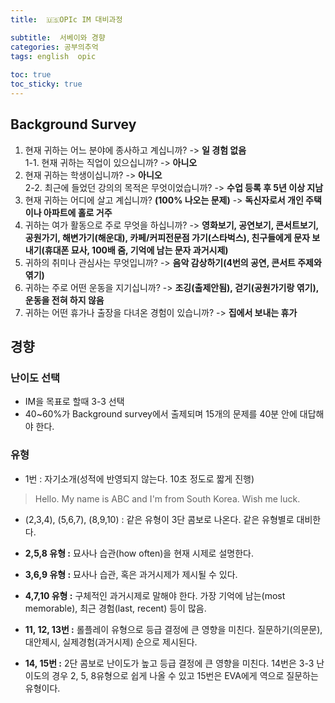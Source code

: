 ```yaml
---
title:  🇺🇸OPIc IM 대비과정

subtitle:  서베이와 경향
categories: 공부의추억 
tags: english  opic
 
toc: true
toc_sticky: true
---
```


  
  
## Background Survey  
1. 현재 귀하는 어느 분야에 종사하고 계십니까? -> **일 경험 없음**  
1-1. 현재 귀하는 직업이 있으십니까? -> **아니오**  
2. 현재 귀하는 학생이십니까? -> **아니오**  
2-2. 최근에 들었던 강의의 목적은 무엇이었습니까? -> **수업 등록 후 5년 이상 지남**  
3. 현재 귀하는 어디에 살고 계십니까? **(100% 나오는 문제)** -> **독신자로서 개인 주택이나 아파트에 홀로 거주**  
4. 귀하는 여가 활동으로 주로 무엇을 하십니까? -> **영화보기, 공연보기, 콘서트보기, 공원가기, 해변가기(해운대), 카페/커피전문점 가기(스타벅스), 친구들에게 문자 보내기(휴대폰 묘사, 100배 줌, 기억에 남는 문자 과거시제)**  
5. 귀하의 취미나 관심사는 무엇입니까? -> **음악 감상하기(4번의 공연, 콘서트 주제와 엮기)**  
6. 귀하는 주로 어떤 운동을 지기십니까? -> **조깅(출제안됨), 걷기(공원가기랑 엮기), 운동을 전혀 하지 않음**  
7. 귀하는 어떤 휴가나 출장을 다녀온 경험이 있습니까? -> **집에서 보내는 휴가**  
  
## 경향  
### 난이도 선택  
- IM을 목표로 할때 3-3 선택  
- 40~60%가 Background survey에서 출제되며 15개의 문제를 40분 안에 대답해야 한다.  
  
### 유형  
- 1번 : 자기소개(성적에 반영되지 않는다. 10초 정도로 짧게 진행)  
> Hello. My name is ABC and I'm from South Korea. Wish me luck.    
  
- (2,3,4), (5,6,7), (8,9,10) : 같은 유형이 3단 콤보로 나온다. 같은 유형별로 대비한다.  
- **2,5,8 유형 :** 묘사나 습관(how often)을 현재 시제로 설명한다.  
- **3,6,9 유형 :** 묘사나 습관, 혹은 과거시제가 제시될 수 있다.  
- **4,7,10 유형 :** 구체적인 과거시제로 말해야 한다. 가장 기억에 남는(most memorable), 최근 경험(last, recent) 등이 많음.  
  
- **11, 12, 13번 :** 롤플레이 유형으로 등급 결정에 큰 영향을 미친다. 질문하기(의문문), 대안제시, 실제경험(과거시제) 순으로 제시된다.  
- **14, 15번 :** 2단 콤보로 난이도가 높고 등급 결정에 큰 영향을 미친다. 14번은 3-3 난이도의 경우 2, 5, 8유형으로 쉽게 나올 수 있고 15번은 EVA에게 역으로 질문하는 유형이다.  
